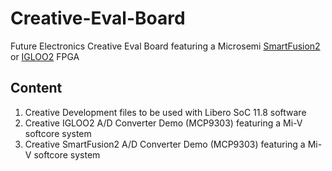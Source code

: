 # Creative-Eval-Board
Future Electronics Creative Eval Board featuring a Microsemi [SmartFusion2](http://www.futureelectronics.com/en/Technologies/Product.aspx?ProductID=FUTUREM2SFEVBFUTUREELECTRONICSDEVTOOLS3091560&IM=0) or [IGLOO2](http://www.futureelectronics.com/en/Technologies/Product.aspx?ProductID=FUTUREM2GLEVBFUTUREELECTRONICSDEVTOOLS7091559&IM=0) FPGA

## Content

1. Creative Development files to be used with Libero SoC 11.8 software
2. Creative IGLOO2 A/D Converter Demo (MCP9303) featuring a Mi-V softcore system
3. Creative SmartFusion2 A/D Converter Demo (MCP9303) featuring a Mi-V softcore system

